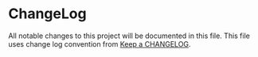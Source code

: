 # ChangeLog
All notable changes to this project will be documented in this file.
This file uses change log convention from [Keep a CHANGELOG](http://keepachangelog.com).


[unreleased]: https://github.com/luismayta/golang-examples/compare/0.0.1...HEAD
[0.0.1]: https://github.com/luismayta/golang-examples/compare/0.0.0...0.0.1

[CHANGELOG.md]: CHANGELOG.md
[CONTRIBUTING.md]: CONTRIBUTING.md
[LICENCE.md]: LICENCE.md
[README.md]: README.md
